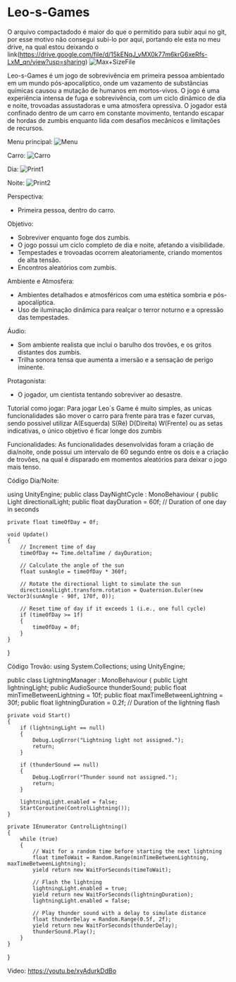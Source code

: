 # Leo-s-Games
O arquivo compactadodo é maior do que o permitido para subir aqui no git, por esse motivo não consegui subi-lo por aqui, portando ele esta no meu drive, na qual estou deixando o link(https://drive.google.com/file/d/15kENqJ_vMX0k77m6krG6xeRfs-LxM_qn/view?usp=sharing)
![Max+SizeFile](https://github.com/LeoBoni/Leo-s-Games/assets/89111824/ef7d7afd-cd0e-4d01-b3ee-5fe50e1a9774)


Leo-s-Games é um jogo de sobrevivência em primeira pessoa ambientado em um mundo pós-apocalíptico, onde um vazamento de substâncias químicas causou a mutação de humanos em mortos-vivos. O jogo é uma experiência intensa de fuga e sobrevivência, com um ciclo dinâmico de dia e noite, trovoadas assustadoras e uma atmosfera opressiva. O jogador está confinado dentro de um carro em constante movimento, tentando escapar de hordas de zumbis enquanto lida com desafios mecânicos e limitações de recursos.

Menu principal:
![Menu](https://github.com/LeoBoni/Leo-s-Games/assets/89111824/77e505e3-3733-4b0b-b29b-12f2049c68db)

Carro:
![Carro](https://github.com/LeoBoni/Leo-s-Games/assets/89111824/182bfe00-35b3-480c-97d2-d97e32feaf52)

Dia:
![Print1](https://github.com/LeoBoni/Leo-s-Games/assets/89111824/c3420bd0-d562-404c-9633-73c786deb6ee)

Noite:
![Print2](https://github.com/LeoBoni/Leo-s-Games/assets/89111824/bcee533d-a2d1-4716-9514-ec7a00c7ecf7)

Perspectiva:
- Primeira pessoa, dentro do carro.

Objetivo:
- Sobreviver enquanto foge dos zumbis.
- O jogo possui um ciclo completo de dia e noite, afetando a visibilidade.
- Tempestades e trovoadas ocorrem aleatoriamente, criando momentos de alta tensão.
- Encontros aleatórios com zumbis.

Ambiente e Atmosfera:
- Ambientes detalhados e atmosféricos com uma estética sombria e pós-apocalíptica.
- Uso de iluminação dinâmica para realçar o terror noturno e a opressão das tempestades.

Áudio:
- Som ambiente realista que inclui o barulho dos trovões, e os gritos distantes dos zumbis.
- Trilha sonora tensa que aumenta a imersão e a sensação de perigo iminente.

Protagonista:
- O jogador, um cientista tentando sobreviver ao desastre.

Tutorial como jogar:
Para jogar Leo´s Game é muito simples, as unicas funcionalidades são mover o carro para frente para tras e fazer curvas, sendo possivel utilizar A(Esquerda) S(Ré) D(Direita) W(Frente) ou as setas indicativas, o único objetivo é ficar longe dos zumbis

Funcionalidades: As funcionalidades desenvolvidas foram a criação de dia/noite, onde possui um intervalo de 60 segundo entre os dois e a criação de trovões, na qual é disparado em momentos aleatórios para deixar o jogo mais tenso.

Código Dia/Noite:

using UnityEngine;
public class DayNightCycle : MonoBehaviour
{
    public Light directionalLight;
    public float dayDuration = 60f; // Duration of one day in seconds

    private float timeOfDay = 0f;

    void Update()
    {
        // Increment time of day
        timeOfDay += Time.deltaTime / dayDuration;

        // Calculate the angle of the sun
        float sunAngle = timeOfDay * 360f;

        // Rotate the directional light to simulate the sun
        directionalLight.transform.rotation = Quaternion.Euler(new Vector3(sunAngle - 90f, 170f, 0));

        // Reset time of day if it exceeds 1 (i.e., one full cycle)
        if (timeOfDay >= 1f)
        {
            timeOfDay = 0f;
        }
    }
}

Código Trovão:
using System.Collections;
using UnityEngine;

public class LightningManager : MonoBehaviour
{
    public Light lightningLight;
    public AudioSource thunderSound;
    public float minTimeBetweenLightning = 10f;
    public float maxTimeBetweenLightning = 30f;
    public float lightningDuration = 0.2f; // Duration of the lightning flash

    private void Start()
    {
        if (lightningLight == null)
        {
            Debug.LogError("Lightning light not assigned.");
            return;
        }

        if (thunderSound == null)
        {
            Debug.LogError("Thunder sound not assigned.");
            return;
        }

        lightningLight.enabled = false;
        StartCoroutine(ControlLightning());
    }

    private IEnumerator ControlLightning()
    {
        while (true)
        {
            // Wait for a random time before starting the next lightning
            float timeToWait = Random.Range(minTimeBetweenLightning, maxTimeBetweenLightning);
            yield return new WaitForSeconds(timeToWait);

            // Flash the lightning
            lightningLight.enabled = true;
            yield return new WaitForSeconds(lightningDuration);
            lightningLight.enabled = false;

            // Play thunder sound with a delay to simulate distance
            float thunderDelay = Random.Range(0.5f, 2f);
            yield return new WaitForSeconds(thunderDelay);
            thunderSound.Play();
        }
    }
}

Video:
https://youtu.be/xyAdurkDdBo
